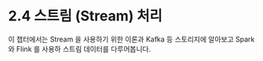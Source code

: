 # 2.4 스트림 (Stream) 처리

이 챕터에서는 Stream 을 사용하기 위한 이론과 Kafka 등 스토리지에 알아보고 Spark 와 Flink 를 사용하 스트림 데이터를 다루어봅니다.&#x20;
